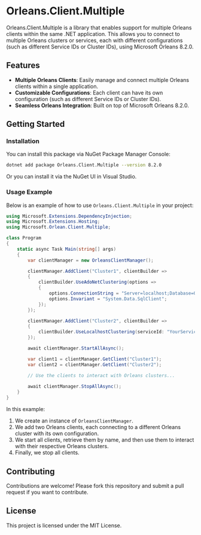 
# Orleans.Client.Multiple

Orleans.Client.Multiple is a library that enables support for multiple Orleans clients within the same .NET application. This allows you to connect to multiple Orleans clusters or services, each with different configurations (such as different Service IDs or Cluster IDs), using Microsoft Orleans 8.2.0.

## Features

- **Multiple Orleans Clients**: Easily manage and connect multiple Orleans clients within a single application.
- **Customizable Configurations**: Each client can have its own configuration (such as different Service IDs or Cluster IDs).
- **Seamless Orleans Integration**: Built on top of Microsoft Orleans 8.2.0.

## Getting Started

### Installation

You can install this package via NuGet Package Manager Console:

```bash
dotnet add package Orleans.Client.Multiple --version 8.2.0
```

Or you can install it via the NuGet UI in Visual Studio.

### Usage Example

Below is an example of how to use `Orleans.Client.Multiple` in your project:

```csharp
using Microsoft.Extensions.DependencyInjection;
using Microsoft.Extensions.Hosting;
using Microsoft.Orlean.Client.Multiple;

class Program
{
    static async Task Main(string[] args)
    {
        var clientManager = new OrleansClientManager();

        clientManager.AddClient("Cluster1", clientBuilder =>
        {
            clientBuilder.UseAdoNetClustering(options =>
            {
                options.ConnectionString = "Server=localhost;Database=OrleansCluster1;User Id=yourUser;Password=yourPassword;";
                options.Invariant = "System.Data.SqlClient";
            });
        });

        clientManager.AddClient("Cluster2", clientBuilder =>
        {
            clientBuilder.UseLocalhostClustering(serviceId: "YourServiceId", clusterId: "YourClusterId");
        });

        await clientManager.StartAllAsync();

        var client1 = clientManager.GetClient("Cluster1");
        var client2 = clientManager.GetClient("Cluster2");

        // Use the clients to interact with Orleans clusters...
        
        await clientManager.StopAllAsync();
    }
}
```

In this example:
1. We create an instance of `OrleansClientManager`.
2. We add two Orleans clients, each connecting to a different Orleans cluster with its own configuration.
3. We start all clients, retrieve them by name, and then use them to interact with their respective Orleans clusters.
4. Finally, we stop all clients.

## Contributing

Contributions are welcome! Please fork this repository and submit a pull request if you want to contribute.

## License

This project is licensed under the MIT License.

